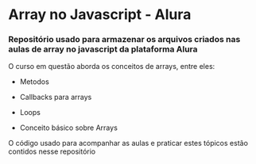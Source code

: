 # Array no Javascript - Alura
<h3>Repositório usado para armazenar os arquivos criados nas aulas de array no javascript da plataforma Alura</h3>

<p>O curso em questão aborda os conceitos de arrays, entre eles: </p>
<ul>
  <li>
    <p>Metodos</p>
  </li>
  <li>
    <p>Callbacks para arrays</p>
  </li>
  <li>
    <p>Loops</p>
  </li>
  <li>
    <p>Conceito básico sobre Arrays</p>
  </li>
  
</ul>

<p>O código usado para acompanhar as aulas e praticar estes tópicos estão contidos nesse repositório</p>
